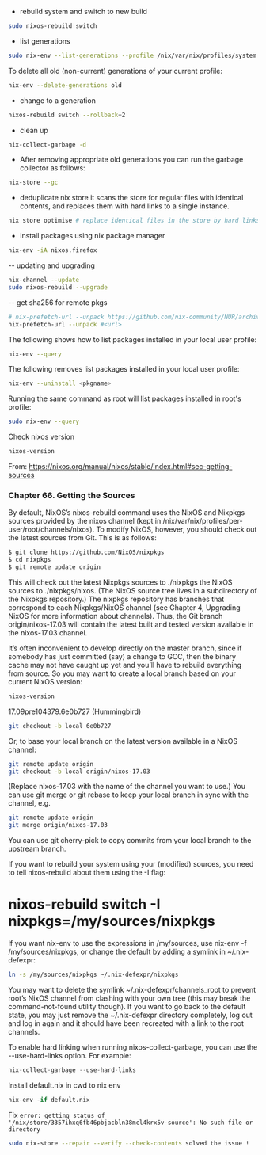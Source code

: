 - rebuild system and switch to new build
```bash
sudo nixos-rebuild switch
```

- list generations
```bash
sudo nix-env --list-generations --profile /nix/var/nix/profiles/system
```

To delete all old (non-current) generations of your current profile:

```bash
nix-env --delete-generations old
```

- change to a generation
```bash
nixos-rebuild switch --rollback=2
```

- clean up
```bash
nix-collect-garbage -d
```

- After removing appropriate old generations you can run the garbage collector as follows:
```bash
nix-store --gc
```

- deduplicate nix store it scans the store for regular files with identical contents, and replaces them with hard links to a single instance.
```bash
nix store optimise # replace identical files in the store by hard links
```

- install packages using nix package manager
```bash
nix-env -iA nixos.firefox
```

-- updating and upgrading
```bash
nix-channel --update
sudo nixos-rebuild --upgrade
```

-- get sha256 for remote pkgs
```bash
# nix-prefetch-url --unpack https://github.com/nix-community/NUR/archive/master.tar.gz
nix-prefetch-url --unpack #<url>
```

The following shows how to list packages installed in your local user profile:

```bash
nix-env --query
```

The following removes list packages installed in your local user profile:

```bash
nix-env --uninstall <pkgname>
```

Running the same command as root will list packages installed in root's profile:

```bash
sudo nix-env --query
```

Check nixos version
```bash
nixos-version
```
From: https://nixos.org/manual/nixos/stable/index.html#sec-getting-sources

### Chapter 66. Getting the Sources

By default, NixOS’s nixos-rebuild command uses the NixOS and Nixpkgs sources provided by the nixos channel (kept in /nix/var/nix/profiles/per-user/root/channels/nixos). To modify NixOS, however, you should check out the latest sources from Git. This is as follows:

```bash
$ git clone https://github.com/NixOS/nixpkgs
$ cd nixpkgs
$ git remote update origin
```
This will check out the latest Nixpkgs sources to ./nixpkgs the NixOS sources to ./nixpkgs/nixos. (The NixOS source tree lives in a subdirectory of the Nixpkgs repository.) The nixpkgs repository has branches that correspond to each Nixpkgs/NixOS channel (see Chapter 4, Upgrading NixOS for more information about channels). Thus, the Git branch origin/nixos-17.03 will contain the latest built and tested version available in the nixos-17.03 channel.

It’s often inconvenient to develop directly on the master branch, since if somebody has just committed (say) a change to GCC, then the binary cache may not have caught up yet and you’ll have to rebuild everything from source. So you may want to create a local branch based on your current NixOS version:

```bash
nixos-version
```
17.09pre104379.6e0b727 (Hummingbird)

```bash
git checkout -b local 6e0b727
```
Or, to base your local branch on the latest version available in a NixOS channel:

```bash
git remote update origin
git checkout -b local origin/nixos-17.03
```
(Replace nixos-17.03 with the name of the channel you want to use.) You can use git merge or git rebase to keep your local branch in sync with the channel, e.g.

```bash
git remote update origin
git merge origin/nixos-17.03
```
You can use git cherry-pick to copy commits from your local branch to the upstream branch.

If you want to rebuild your system using your (modified) sources, you need to tell nixos-rebuild about them using the -I flag:

# nixos-rebuild switch -I nixpkgs=/my/sources/nixpkgs
If you want nix-env to use the expressions in /my/sources, use nix-env -f /my/sources/nixpkgs, or change the default by adding a symlink in ~/.nix-defexpr:

```bash
ln -s /my/sources/nixpkgs ~/.nix-defexpr/nixpkgs
```
You may want to delete the symlink ~/.nix-defexpr/channels_root to prevent root’s NixOS channel from clashing with your own tree (this may break the command-not-found utility though). If you want to go back to the default state, you may just remove the ~/.nix-defexpr directory completely, log out and log in again and it should have been recreated with a link to the root channels.

To enable hard linking when running nixos-collect-garbage, you can use the --use-hard-links option. For example:

```nix
nix-collect-garbage --use-hard-links
```


Install default.nix in cwd to nix env
```nix
nix-env -if default.nix
```

Fix `error: getting status of '/nix/store/3357ihxq6fb46pbjacbln38mcl4krx5v-source': No such file or directory`
```bash
sudo nix-store --repair --verify --check-contents solved the issue !
```

